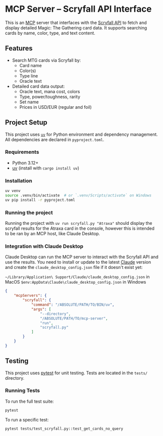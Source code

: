 # MCP Server – Scryfall API Interface

This is an [MCP](https://modelcontextprotocol.io/) server that interfaces with the [Scryfall API](https://scryfall.com/docs/api) to fetch and display detailed Magic: The Gathering card data. It supports searching cards by name, color, type, and text content.

## Features

- Search MTG cards via Scryfall by:
  - Card name
  - Color(s)
  - Type line
  - Oracle text
- Detailed card data output:
  - Oracle text, mana cost, colors
  - Type, power/toughness, rarity
  - Set name
  - Prices in USD/EUR (regular and foil)

## Project Setup

This project uses [`uv`](https://github.com/astral-sh/uv) for Python environment and dependency management. All dependencies are declared in `pyproject.toml`.

### Requirements

- Python 3.12+
- [uv](https://github.com/astral-sh/uv) (install with `cargo install uv`)

### Installation

```bash
uv venv
source .venv/bin/activate  # or `.venv/Scripts/activate` on Windows
uv pip install -r pyproject.toml
```

### Running the project

Running the project with `uv run scryfall.py "Atraxa"` should display the scryfall results for the Atraxa card in the console, however this is intended to be ran by an MCP host, like Claude Desktop.

### Integration with Claude Desktop

Claude Desktop can run the MCP server to interact with the Scryfall API and use the results. You need to install or update to the latest [Claude](https://claude.ai/download) version and create the `claude_desktop_config.json` file if it doesn't exist yet:

`~/Library/Application\ Support/Claude/claude_desktop_config.json` in MacOS
`$env:AppData\Claude\claude_desktop_config.json` in Windows

```json
{
    "mcpServers": {
        "scryfall": {
            "command": "/ABSOLUTE/PATH/TO/BIN/uv",
            "args": [
                "--directory",
                "/ABSOLUTE/PATH/TO/mcp-server",
                "run",
                "scryfall.py"
            ]
        }
    }
}
```

## Testing

This project uses [pytest](https://pytest.org) for unit testing. Tests are located in the `tests/` directory.

### Running Tests
To run the full test suite:

```bash
pytest
```

To run a specific test:

```bash
pytest tests/test_scryfall.py::test_get_cards_no_query
```

